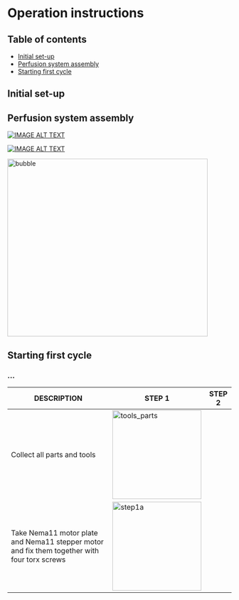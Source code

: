 # Operation instructions

## Table of contents
 - [Initial set-up](#set-up)
 - [Perfusion system assembly](#perfusion)
 - [Starting first cycle](#cycle)

## Initial set-up <a id="set-up"></a>




 
## Perfusion system assembly <a id="perfusion"></a>


[![IMAGE ALT TEXT](http://img.youtube.com/vi/YOUTUBE_VIDEO_ID_HERE/0.jpg)](https://www.youtube.com/watch?v=RdUgvsOvLyQ "New Harvest Modular Bioreactor - Tissue Platform Assembly")

[![IMAGE ALT TEXT](http://img.youtube.com/vi/YOUTUBE_VIDEO_ID_HERE/0.jpg)](https://www.youtube.com/watch?v=RASLVN8P1gc "New Harvest Modular Bioreactor - Tissue Platform Flushing")

 <img src="https://cloud.githubusercontent.com/assets/14543226/24997531/3aaafcba-2037-11e7-8800-1aba4ec7eacb.png" alt="bubble" width="450" height="400">

## Starting first cycle <a id="ASSEMBLY"></a>



### ...
 | DESCRIPTION | STEP 1 | STEP 2 | 
 |------|-------|-------|
 |Collect all parts and tools|<img src="https://cloud.githubusercontent.com/assets/14543226/25372744/edc79336-2996-11e7-8249-ebf960823e0e.jpg" alt="tools_parts" width= "200" >|
 |Take Nema11 motor plate and Nema11 stepper motor and fix them together with four torx screws|<img src="https://cloud.githubusercontent.com/assets/14543226/25372981/177bbb2a-2998-11e7-8505-06f3d0da0ced.jpg" alt="step1a" width= "200" >|






